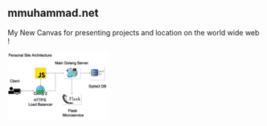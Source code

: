 ## mmuhammad.net

My New Canvas for presenting projects and location on the world wide web !


<img src="./ReadMeAssets/Architecture.png" alt="Architecture" width="200"/>
